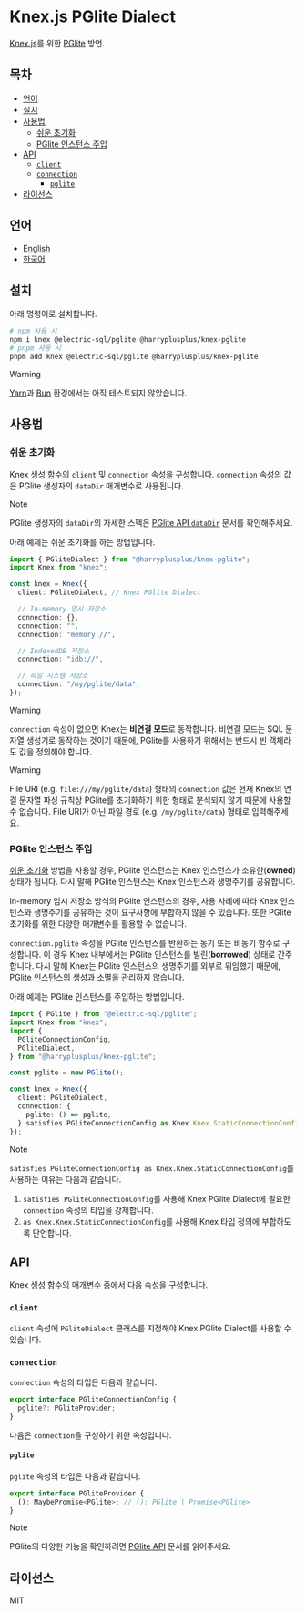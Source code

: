 # Knex.js PGlite Dialect

[Knex.js](https://knexjs.org/)를 위한 [PGlite](https://pglite.dev/) 방언.

## 목차

<!-- toc -->

- [언어](#%EC%96%B8%EC%96%B4)
- [설치](#%EC%84%A4%EC%B9%98)
- [사용법](#%EC%82%AC%EC%9A%A9%EB%B2%95)
  - [쉬운 초기화](#%EC%89%AC%EC%9A%B4-%EC%B4%88%EA%B8%B0%ED%99%94)
  - [PGlite 인스턴스 주입](#pglite-%EC%9D%B8%EC%8A%A4%ED%84%B4%EC%8A%A4-%EC%A3%BC%EC%9E%85)
- [API](#api)
  - [`client`](#client)
  - [`connection`](#connection)
    - [`pglite`](#pglite)
- [라이선스](#%EB%9D%BC%EC%9D%B4%EC%84%A0%EC%8A%A4)

<!-- tocstop -->

## 언어

- [English](/README.md)
- [한국어](/README.ko.md)

## 설치

아래 명령어로 설치합니다.

```sh
# npm 사용 시
npm i knex @electric-sql/pglite @harryplusplus/knex-pglite
# pnpm 사용 시
pnpm add knex @electric-sql/pglite @harryplusplus/knex-pglite
```

> [!WARNING]  
> [Yarn](https://yarnpkg.com/)과 [Bun](https://bun.com/) 환경에서는 아직 테스트되지 않았습니다.

## 사용법

### 쉬운 초기화

Knex 생성 함수의 `client` 및 `connection` 속성을 구성합니다.
`connection` 속성의 값은 PGlite 생성자의 `dataDir` 매개변수로 사용됩니다.

> [!NOTE]  
> PGlite 생성자의 `dataDir`의 자세한 스펙은 [PGlite API `dataDir`](https://pglite.dev/docs/api#datadir) 문서를 확인해주세요.

아래 예제는 쉬운 초기화를 하는 방법입니다.

```typescript
import { PGliteDialect } from "@harryplusplus/knex-pglite";
import Knex from "knex";

const knex = Knex({
  client: PGliteDialect, // Knex PGlite Dialect

  // In-memory 임시 저장소
  connection: {},
  connection: "",
  connection: "memory://",

  // IndexedDB 저장소
  connection: "idb://",

  // 파일 시스템 저장소
  connection: "/my/pglite/data",
});
```

> [!WARNING]  
> `connection` 속성이 없으면 Knex는 **비연결 모드**로 동작합니다.
> 비연결 모드는 SQL 문자열 생성기로 동작하는 것이기 때문에, PGlite를 사용하기 위해서는 반드시 빈 객체라도 값을 정의해야 합니다.

> [!WARNING]  
> File URI (e.g. `file:///my/pglite/data`) 형태의 `connection` 값은 현재 Knex의 연결 문자열 파싱 규칙상 PGlite를 초기화하기 위한 형태로 분석되지 않기 때문에 사용할 수 없습니다.
> File URI가 아닌 파일 경로 (e.g. `/my/pglite/data`) 형태로 입력해주세요.

### PGlite 인스턴스 주입

[쉬운 초기화](#%EC%89%AC%EC%9A%B4-%EC%B4%88%EA%B8%B0%ED%99%94) 방법을 사용할 경우, PGlite 인스턴스는 Knex 인스턴스가 소유한(**owned**) 상태가 됩니다.
다시 말해 PGlite 인스턴스는 Knex 인스턴스와 생명주기를 공유합니다.

In-memory 임시 저장소 방식의 PGlite 인스턴스의 경우, 사용 사례에 따라 Knex 인스턴스와 생명주기를 공유하는 것이 요구사항에 부합하지 않을 수 있습니다.
또한 PGlite 초기화를 위한 다양한 매개변수를 활용할 수 없습니다.

`connection.pglite` 속성을 PGlite 인스턴스를 반환하는 동기 또는 비동기 함수로 구성합니다.
이 경우 Knex 내부에서는 PGlite 인스턴스를 빌린(**borrowed**) 상태로 간주합니다.
다시 말해 Knex는 PGlite 인스턴스의 생명주기를 외부로 위임했기 때문에, PGlite 인스턴스의 생성과 소멸을 관리하지 않습니다.

아래 예제는 PGlite 인스턴스를 주입하는 방법입니다.

```typescript
import { PGlite } from "@electric-sql/pglite";
import Knex from "knex";
import {
  PGliteConnectionConfig,
  PGliteDialect,
} from "@harryplusplus/knex-pglite";

const pglite = new PGlite();

const knex = Knex({
  client: PGliteDialect,
  connection: {
    pglite: () => pglite,
  } satisfies PGliteConnectionConfig as Knex.Knex.StaticConnectionConfig,
});
```

> [!NOTE]  
> `satisfies PGliteConnectionConfig as Knex.Knex.StaticConnectionConfig`를 사용하는 이유는 다음과 같습니다.
>
> 1. `satisfies PGliteConnectionConfig`를 사용해 Knex PGlite Dialect에 필요한 `connection` 속성의 타입을 강제합니다.
> 2. `as Knex.Knex.StaticConnectionConfig`를 사용해 Knex 타입 정의에 부합하도록 단언합니다.

## API

Knex 생성 함수의 매개변수 중에서 다음 속성을 구성합니다.

### `client`

`client` 속성에 `PGliteDialect` 클래스를 지정해야 Knex PGlite Dialect를 사용할 수 있습니다.

### `connection`

`connection` 속성의 타입은 다음과 같습니다.

```typescript
export interface PGliteConnectionConfig {
  pglite?: PGliteProvider;
}
```

다음은 `connection`을 구성하기 위한 속성입니다.

#### `pglite`

`pglite` 속성의 타입은 다음과 같습니다.

```typescript
export interface PGliteProvider {
  (): MaybePromise<PGlite>; // (): PGlite | Promise<PGlite>
}
```

> [!NOTE]  
> PGlite의 다양한 기능을 확인하려면 [PGlite API](https://pglite.dev/docs/api) 문서를 읽어주세요.

## 라이선스

MIT
